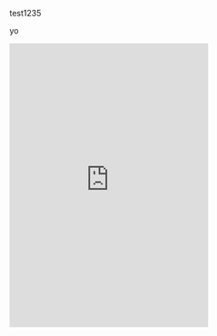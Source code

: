 test1235

yo

<iframe src="https://discord.com/widget?id=688574584873943078&theme=dark" width="350" height="500" allowtransparency="true" frameborder="0" sandbox="allow-popups allow-popups-to-escape-sandbox allow-same-origin allow-scripts"></iframe>
